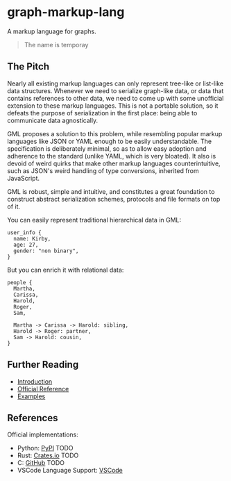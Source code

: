 # graph-markup-lang
A markup language for graphs.

> The name is temporay

## The Pitch

Nearly all existing markup languages can only represent tree-like or list-like data structures. Whenever we need to serialize graph-like data, or data that contains references to other data, we need to come up with some unofficial extension to these markup languages. This is not a portable solution, so it defeats the purpose of serialization in the first place: being able to communicate data agnostically.

GML proposes a solution to this problem, while resembling popular markup languages like JSON or YAML enough to be easily understandable. The specification is deliberately minimal, so as to allow easy adoption and adherence to the standard (unlike YAML, which is very bloated). It also is devoid of weird quirks that make other markup languages counterintuitive, such as JSON's weird handling of type conversions, inherited from JavaScript.

GML is robust, simple and intuitive, and constitutes a great foundation to construct abstract serialization schemes, protocols and file formats on top of it.

You can easily represent traditional hierarchical data in GML:

```
user_info {
  name: Kirby,
  age: 27,
  gender: "non binary",
}
```

But you can enrich it with relational data:

```
people {
  Martha,
  Carissa,
  Harold,
  Roger,
  Sam,
  
  Martha -> Carissa -> Harold: sibling,
  Harold -> Roger: partner,
  Sam -> Harold: cousin,
}
```

## Further Reading

- [Introduction]()
- [Official Reference]()
- [Examples]()

## References

Official implementations:
- Python: [PyPI]() TODO
- Rust: [Crates.io]() TODO
- C: [GitHub]() TODO
- VSCode Language Support: [VSCode]()
